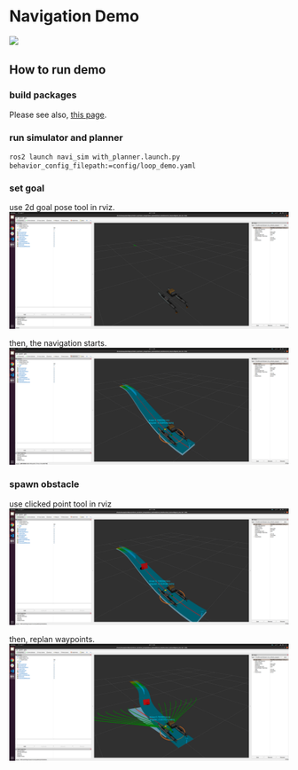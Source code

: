 # Navigation Demo

[![](https://img.youtube.com/vi/nkrm7e8vdPg/maxresdefault.jpg)](https://www.youtube.com/watch?v=nkrm7e8vdPg)

## How to run demo
### build packages
Please see also, [this page](build_instraction.md).

### run simulator and planner

```
ros2 launch navi_sim with_planner.launch.py behavior_config_filepath:=config/loop_demo.yaml
```

### set goal
use 2d goal pose tool in rviz.  
![set goal](./images/set_goal.png)

then, the navigation starts.  
![navigation](./images/navigation.png)

### spawn obstacle
use clicked point tool in rviz
![spawn obstacle](./images/spawn_obstacle.png)

then, replan waypoints.  
![replan](./images/replan.png)